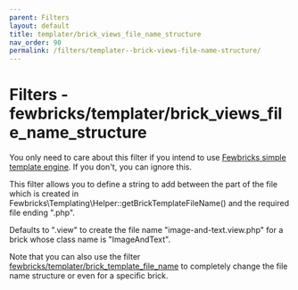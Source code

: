 ```yaml
---
parent: Filters
layout: default
title: templater/brick_views_file_name_structure
nav_order: 90
permalink: /filters/templater--brick-views-file-name-structure/
---
```


# Filters - fewbricks/templater/brick_views_file_name_structure

You only need to care about this filter if you intend to use [Fewbricks simple template engine](/bricks/templates/).
If you don't, you can ignore this.

This filter allows you to define a string to add between the part of the file which is created in 
Fewbricks\Templating\Helper::getBrickTemplateFileName() and the required file ending ".php".

Defaults to ".view" to create the file name "image-and-text.view.php" for a brick whose class name is "ImageAndText".

Note that you can also use the filter
[fewbricks/templater/brick_template_file_name](filters/templater--brick-template-file-name) to completely change the 
file name structure or even for a specific brick.
